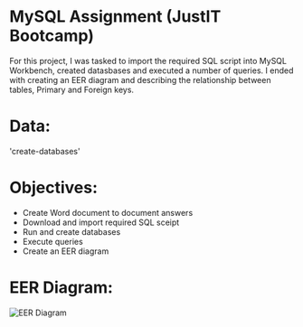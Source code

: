 # MySQL Assignment (JustIT Bootcamp)
For this project, I was tasked to import the required SQL script into MySQL Workbench, created datasbases and executed a number of queries. I ended with creating an EER diagram and describing the relationship between tables, Primary and Foreign keys.

# Data:
'create-databases'

# Objectives:
- Create Word document to document answers
- Download and import required SQL sceipt
- Run and create databases
- Execute queries
- Create an EER diagram

# EER Diagram:
![EER Diagram](https://user-images.githubusercontent.com/124378648/230781730-6b641f49-d9ca-4a14-b3bf-e59dfcde0550.png)
